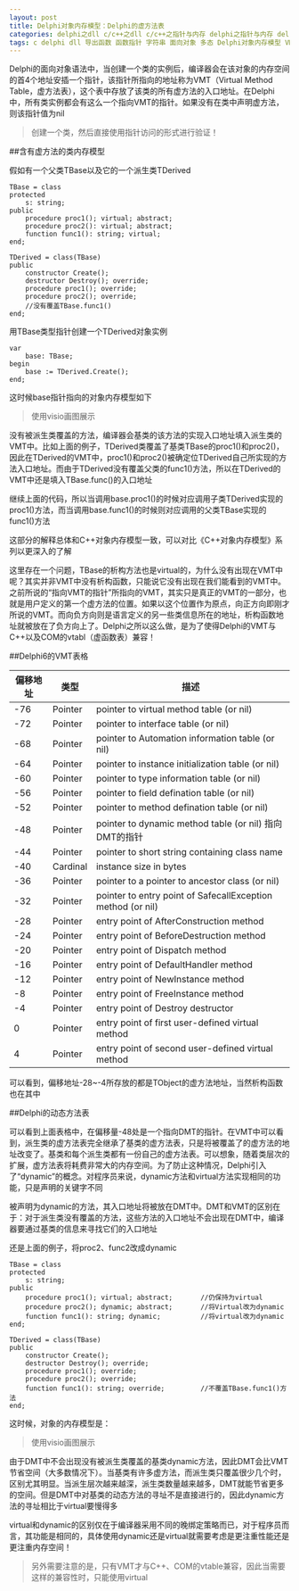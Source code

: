 ```yaml
---
layout: post
title: Delphi对象内存模型：Delphi的虚方法表
categories: delphi之dll c/c++之dll c/c++之指针与内存 delphi之指针与内存 delphi之面向对象 c/c++之面向对象 软件质量之内存管理 深入学习之内存管理
tags: c delphi dll 导出函数 函数指针 字符串 面向对象 多态 Delphi对象内存模型 VMT
---
```


Delphi的面向对象语法中，当创建一个类的实例后，编译器会在该对象的内存空间的首4个地址安插一个指针，该指针所指向的地址称为VMT（Virtual Method Table，虚方法表），这个表中存放了该类的所有虚方法的入口地址。在Delphi中，所有类实例都会有这么一个指向VMT的指针。如果没有在类中声明虚方法，则该指针值为nil

>创建一个类，然后直接使用指针访问的形式进行验证！

##含有虚方法的类内存模型

假如有一个父类TBase以及它的一个派生类TDerived

```
TBase = class
protected
	s: string;
public
	procedure proc1(); virtual; abstract;
	procedure proc2(): virtual; abstract;
	function func1(): string; virtual;
end;

TDerived = class(TBase)
public
	constructor Create();
	destructor Destroy(); override;
	procedure proc1(); override;
	procedure proc2(); override;
	//没有覆盖TBase.func1()
end;
```

用TBase类型指针创建一个TDerived对象实例

```
var
	base: TBase;
begin
	base := TDerived.Create();
end;
```

这时候base指针指向的对象内存模型如下

>使用visio画图展示

没有被派生类覆盖的方法，编译器会基类的该方法的实现入口地址填入派生类的VMT中。比如上面的例子，TDerived类覆盖了基类TBase的proc1()和proc2()，因此在TDerived的VMT中，proc1()和proc2()被确定位TDerived自己所实现的方法入口地址。而由于TDerived没有覆盖父类的func1()方法，所以在TDerived的VMT中还是填入TBase.func()的入口地址

继续上面的代码，所以当调用base.proc1()的时候对应调用子类TDerived实现的proc1()方法，而当调用base.func1()的时候则对应调用的父类TBase实现的func1()方法

这部分的解释总体和C++对象内存模型一致，可以对比《C++对象内存模型》系列以更深入的了解

这里存在一个问题，TBase的析构方法也是virtual的，为什么没有出现在VMT中呢？其实并非VMT中没有析构函数，只能说它没有出现在我们能看到的VMT中。之前所说的“指向VMT的指针”所指向的VMT，其实只是真正的VMT的一部分，也就是用户定义的第一个虚方法的位置。如果以这个位置作为原点，向正方向即刚才所说的VMT。而向负方向则是语言定义的另一些类信息所在的地址，析构函数地址就被放在了负方向上了。Delphi之所以这么做，是为了使得Delphi的VMT与C++以及COM的vtabl（虚函数表）兼容！

##Delphi6的VMT表格

偏移地址  |  类型    |    描述
----------|----------|---------------------
 -76      | Pointer  | pointer to virtual method table (or nil)
 -72      | Pointer  | pointer to interface table (or nil)
 -68      | Pointer  | pointer to Automation information table (or nil)
 -64      | Pointer  | pointer to instance initialization table (or nil)
 -60      | Pointer  | pointer to type information table (or nil)
 -56      | Pointer  | pointer to field defination table (or nil)
 -52      | Pointer  | pointer to method defination table (or nil)
 -48      | Pointer  | pointer to dynamic method table (or nil) 指向DMT的指针
 -44      | Pointer  | pointer to short string containing class name
 -40      | Cardinal | instance size in bytes
 -36      | Pointer  | pointer to a pointer to ancestor class (or nil)
 -32      | Pointer  | pointer to entry point of SafecallException method (or nil)
 -28      | Pointer  | entry point of AfterConstruction method
 -24      | Pointer  | entry point of BeforeDestruction method
 -20      | Pointer  | entry point of Dispatch method
 -16      | Pointer  | entry point of DefaultHandler method
 -12      | Pointer  | entry point of NewInstance method
 -8       | Pointer  | entry point of FreeInstance method
 -4       | Pointer  | entry point of Destroy destructor
 0        | Pointer  | entry point of first user-defined virtual method
 4        | Pointer  | entry point of second user-defined virtual method


可以看到，偏移地址-28~-4所存放的都是TObject的虚方法地址，当然析构函数也在其中

##Delphi的动态方法表

可以看到上面表格中，在偏移量-48处是一个指向DMT的指针。在VMT中可以看到，派生类的虚方法表完全继承了基类的虚方法表，只是将被覆盖了的虚方法的地址改变了。基类和每个派生类都有一份自己的虚方法表。可以想象，随着类层次的扩展，虚方法表将耗费非常大的内存空间。为了防止这种情况，Delphi引入了“dynamic”的概念。对程序员来说，dynamic方法和virtual方法实现相同的功能，只是声明的关键字不同

被声明为dynamic的方法，其入口地址将被放在DMT中。DMT和VMT的区别在于：对于派生类没有覆盖的方法，这些方法的入口地址不会出现在DMT中，编译器要通过基类的信息来寻找它们的入口地址

还是上面的例子，将proc2、func2改成dynamic

```
TBase = class
protected
	s: string;
public
	procedure proc1(); virtual; abstract;		//仍保持为virtual
	procedure proc2(); dynamic; abstract;		//将Virtual改为dynamic
	function func1(): string; dynamic;			//将virtual改为dynamic
end;

TDerived = class(TBase)
public
	constructor Create();
	destructor Destroy(); override;
	procedure proc1(); override;
	procedure proc2(); override;
	function func1(): string; override;			//不覆盖TBase.func1()方法
end;
```

这时候，对象的内存模型是：

>使用visio画图展示

由于DMT中不会出现没有被派生类覆盖的基类dynamic方法，因此DMT会比VMT节省空间（大多数情况下）。当基类有许多虚方法，而派生类只覆盖很少几个时，区别尤其明显。当派生层次越来越深，派生类数量越来越多，DMT就能节省更多的空间。但是DMT中对基类的动态方法的寻址不是直接进行的，因此dynamic方法的寻址相比于virtual要慢得多

virtual和dynamic的区别仅在于编译器采用不同的晚绑定策略而已，对于程序员而言，其功能是相同的，具体使用dynamic还是virtual就需要考虑是更注重性能还是更注重内存空间！

>另外需要注意的是，只有VMT才与C++、COM的vtable兼容，因此当需要这样的兼容性时，只能使用virtual
